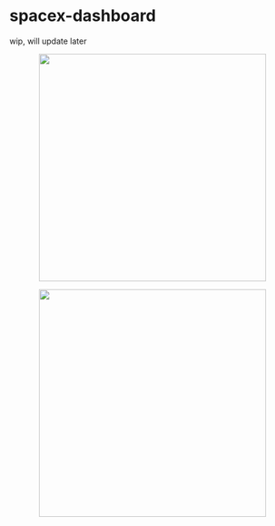# spacex-dashboard
wip, will update later



<p align="center">
  <img src="https://user-images.githubusercontent.com/106990217/187055035-3f1b96ec-65a4-49e8-a513-d44d78d1b386.png" width="400"/>
</p>

<p align="center">
  <img src="https://user-images.githubusercontent.com/106990217/187055083-ceeb562c-3bed-45ef-937b-4d9b5af5455c.png" width="400"/>
</p>




